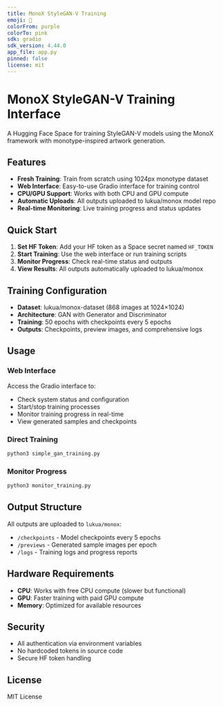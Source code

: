 ```yaml
---
title: MonoX StyleGAN-V Training
emoji: 🎨
colorFrom: purple
colorTo: pink
sdk: gradio
sdk_version: 4.44.0
app_file: app.py
pinned: false
license: mit
---
```


# MonoX StyleGAN-V Training Interface

A Hugging Face Space for training StyleGAN-V models using the MonoX framework with monotype-inspired artwork generation.

## Features

- **Fresh Training**: Train from scratch using 1024px monotype dataset
- **Web Interface**: Easy-to-use Gradio interface for training control
- **CPU/GPU Support**: Works with both CPU and GPU compute
- **Automatic Uploads**: All outputs uploaded to lukua/monox model repo
- **Real-time Monitoring**: Live training progress and status updates

## Quick Start

1. **Set HF Token**: Add your HF token as a Space secret named `HF_TOKEN`
2. **Start Training**: Use the web interface or run training scripts
3. **Monitor Progress**: Check real-time status and outputs
4. **View Results**: All outputs automatically uploaded to lukua/monox

## Training Configuration

- **Dataset**: lukua/monox-dataset (868 images at 1024×1024)
- **Architecture**: GAN with Generator and Discriminator
- **Training**: 50 epochs with checkpoints every 5 epochs
- **Outputs**: Checkpoints, preview images, and comprehensive logs

## Usage

### Web Interface
Access the Gradio interface to:
- Check system status and configuration
- Start/stop training processes
- Monitor training progress in real-time
- View generated samples and checkpoints

### Direct Training
```bash
python3 simple_gan_training.py
```

### Monitor Progress
```bash
python3 monitor_training.py
```

## Output Structure

All outputs are uploaded to `lukua/monox`:
- `/checkpoints` - Model checkpoints every 5 epochs
- `/previews` - Generated sample images per epoch
- `/logs` - Training logs and progress reports

## Hardware Requirements

- **CPU**: Works with free CPU compute (slower but functional)
- **GPU**: Faster training with paid GPU compute
- **Memory**: Optimized for available resources

## Security

- All authentication via environment variables
- No hardcoded tokens in source code
- Secure HF token handling

## License

MIT License
